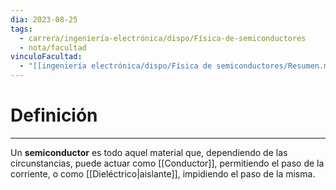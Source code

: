 ```yaml
---
dia: 2023-08-25
tags:
  - carrera/ingeniería-electrónica/dispo/Física-de-semiconductores
  - nota/facultad
vinculoFacultad:
  - "[[ingeniería electrónica/dispo/Física de semiconductores/Resumen.md]]"
---
```

# Definición
---
Un **semiconductor** es todo aquel material que, dependiendo de las circunstancias, puede actuar como [[Conductor]], permitiendo el paso de la corriente, o como [[Dieléctrico|aislante]], impidiendo el paso de la misma.